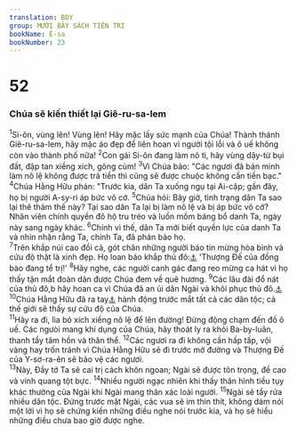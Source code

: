 ```yaml
---
translation: BDY
group: MƯỜI BẢY SÁCH TIÊN TRI
bookName: Ê-sa 
bookNumber: 23
---
```


<div class="title"><h1>52</h1><h3>Chúa sẽ kiến thiết lại Giê-ru-sa-lem</h3></div>
<span class="verse es_52_1"><sup>1</sup>Si-ôn, vùng lên! Vùng lên! Hãy mặc lấy sức mạnh của Chúa! Thành thánh Giê-ru-sa-lem, hãy mặc áo đẹp để liên hoan vì người tội lỗi và ô uế không còn vào thành phố nữa! </span>
<span class="verse es_52_2"><sup>2</sup>Con gái Si-ôn đang làm nô tì, hãy vùng dậy-từ bụi đất, đập tan xiềng xích, gông cùm! </span>
<span class="verse es_52_3"><sup>3</sup>Vì Chúa bảo: &#34;Các ngươi đã bán mình làm nô lệ không được trả tiền thì cũng sẽ được chuộc không cần tiền bạc.&#34; </span>
<span class="verse es_52_4"><sup>4</sup>Chúa Hằng Hữu phán: &#34;Trước kia, dân Ta xuống ngụ tại Ai-cập; gần đây, họ bị người A-sy-ri áp bức vô cớ. </span>
<span class="verse es_52_5"><sup>5</sup>Chúa hỏi: Bây giờ, tình trạng dân Ta sao lại thê thảm thế này? Tại sao dân Ta lại bị làm nô lệ và bị áp bức vô cớ? Nhân viên chính quyền đô hộ tru tréo và luồn mồm báng bổ danh Ta, ngày này sang ngày khác. </span>
<span class="verse es_52_6"><sup>6</sup>Chính vì thế, dân Ta mới biết quyền lực của danh Ta và nhìn nhận rằng Ta, chính Ta, đã phán bảo họ.<br/></span>
<span class="verse es_52_7"><sup>7</sup>Trên khắp núi cao đồi cả, gót chân những người báo tin mừng hòa bình và cứu độ thật là xinh đẹp. Họ loan báo khắp thủ đô:<a href="#" data-toggle="tooltip" data-placement="bottom" title="Nt Si-ôn">⚓</a> &#39;Thượng Đế của đồng bào đang tể trị!&#39; </span>
<span class="verse es_52_8"><sup>8</sup>Hãy nghe, các người canh gác đang reo mừng ca hát vì họ thấy tận mắt đoàn dân được Chúa đem về quê hương. </span>
<span class="verse es_52_9"><sup>9</sup>Các lâu đài đổ nát của thủ đô,b hãy hoan ca vì Chúa đã an ủi dân Ngài và khôi phục thủ đô.<a href="#" data-toggle="tooltip" data-placement="bottom" title="Nt Giê-ru-sa-lem">⚓</a> </span>
<span class="verse es_52_10"><sup>10</sup>Chúa Hằng Hữu đã ra tay<a href="#" data-toggle="tooltip" data-placement="bottom" title="Nt để trần cánh tay thánh">⚓</a> hành động trước mắt tất cả các dân tộc; cả thế giới sẽ thấy sự cứu độ của Chúa.<br/></span>
<span class="verse es_52_11"><sup>11</sup>Hãy ra đi, lìa bỏ xích xiềng nô lệ để lên đường! Đừng động chạm đến đồ ô uế. Các ngưòi mang khí dụng của Chúa, hãy thoát ly ra khỏi Ba-by-luân, thanh tẩy tâm hồn và thân thể. </span>
<span class="verse es_52_12"><sup>12</sup>Các ngươi ra đi không cần hấp tấp, vội vàng hay trốn tránh vì Chúa Hằng Hữu sẽ đi trước mở đường và Thượng Đế của Y-sơ-ra-ên sẽ bảo vệ các ngươi.<br/></span>
<span class="verse es_52_13"><sup>13</sup>Này, Đầy tớ Ta sẽ cai trị cách khôn ngoan; Ngài sẽ được tôn trọng, đề cao và vinh quang tột bực. </span>
<span class="verse es_52_14"><sup>14</sup>Nhiều người ngạc nhiên khi thấy thân hình tiều tụy khác thường của Ngài khi Ngài mang thân xác loài người. </span>
<span class="verse es_52_15"><sup>15</sup>Ngài sẽ tẩy rửa nhiều dân tộc. Đứng trước mặt Ngài, các vua sẽ im thin thít, không dám nói một lời vì họ sẽ chứng kiến những điều nghe nói trước kia, và họ sẽ hiểu những điều chưa bao giờ được nghe.</span>
